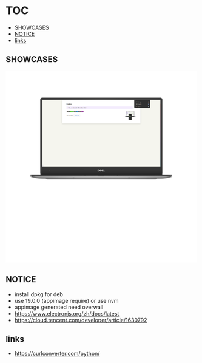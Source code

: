 # TOC

<!-- toc -->

- [SHOWCASES](#showcases)
- [NOTICE](#notice)
- [links](#links)

<!-- tocstop -->

## SHOWCASES

![](img/1.png)

## NOTICE

- install dpkg for deb
- use 19.0.0 (appimage require) or use nvm
- appimage generated need overwall
- https://www.electronjs.org/zh/docs/latest
- https://cloud.tencent.com/developer/article/1630792

## links

- https://curlconverter.com/python/
